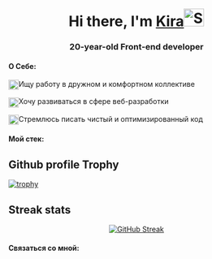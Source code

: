 <h1 align="center">Hi there, I'm <a href="https://kimurzz.site">Kira</a><img src="https://raw.githubusercontent.com/Tarikul-Islam-Anik/Animated-Fluent-Emojis/master/Emojis/Animals/Spouting%20Whale.png" alt="Spouting Whale" width="40" height="35" /></h1>
<h3 align="center">20-year-old Front-end developer</h3>

<h4>О Себе:</h4>

<img align="center" src="https://raw.githubusercontent.com/Tarikul-Islam-Anik/Animated-Fluent-Emojis/master/Emojis/Travel%20and%20places/Cityscape%20at%20Dusk.png" alt="Cityscape at Dusk" width="20" height="20"/>Ищу работу в дружном и комфортном коллективе

<img align="center" src="https://raw.githubusercontent.com/Tarikul-Islam-Anik/Animated-Fluent-Emojis/master/Emojis/Activities/Spade%20Suit.png" alt="Spade Suit" width="20" height="20" />Хочу развиваться в сфере веб-разработки

<img align="center" src="https://raw.githubusercontent.com/Tarikul-Islam-Anik/Animated-Fluent-Emojis/master/Emojis/Symbols/Red%20Exclamation%20Mark.png" alt="Red Exclamation Mark" width="20" height="20" />Стремлюсь писать чистый и оптимизированный код

<h4>Мой стек:</h4>

<h2>Github profile Trophy</h2>

[![trophy](https://github-profile-trophy.vercel.app/?username=piierro&theme=monokai)](https://github.com/ryo-ma/github-profile-trophy)

<h2>Streak stats</h2>
<center>
<a href="https://git.io/streak-stats"><img src="http://github-readme-streak-stats.herokuapp.com?user=piierro&theme=monokai&border_radius=5.1&card_width=497" alt="GitHub Streak" /></a>
</center>
<h4>Связаться со мной:</h4>
